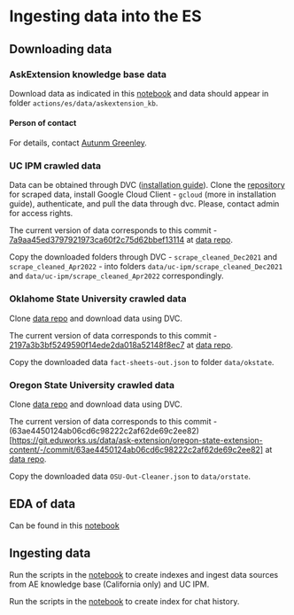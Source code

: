 # Ingesting data into the ES

## Downloading data

### AskExtension knowledge base data

Download data as indicated in this [notebook](./scripts/es_download_ae_kb.ipynb) and data should appear in folder `actions/es/data/askextension_kb`.

#### Person of contact

For details, contact [Autunm Greenley](autumn.greenley@eduworks.com).

### UC IPM crawled data

Data can be obtained through DVC ([installation guide](https://wiki.eduworks.com/Information_Technology/MLOps/DATA-Installing-DVC)). Clone the [repository](https://git.eduworks.us/data/ask-extension/uc-ipm-web-scrape) for scraped data, install Google Cloud Client - `gcloud` (more in installation guide), authenticate, and pull the data through dvc. Please, contact admin for access rights.

The current version of data corresponds to this commit - [7a9aa45ed3797921973ca60f2c75d62bbef13114](https://git.eduworks.us/data/ask-extension/uc-ipm-web-scrape/-/commit/7a9aa45ed3797921973ca60f2c75d62bbef13114) at [data repo](https://git.eduworks.us/data/ask-extension/uc-ipm-web-scrape).

Copy the downloaded folders through DVC - `scrape_cleaned_Dec2021` and `scrape_cleaned_Apr2022` - into folders `data/uc-ipm/scrape_cleaned_Dec2021` and `data/uc-ipm/scrape_cleaned_Apr2022` correspondingly.

### Oklahome State University crawled data

Clone [data repo](https://git.eduworks.us/data/ask-extension/oku-xmltojson) and download data using DVC.

The current version of data corresponds to this commit - [2197a3b3bf5249590f14ede2da018a52148f8ec7](https://git.eduworks.us/data/ask-extension/oku-xmltojson/-/commit/2197a3b3bf5249590f14ede2da018a52148f8ec7) at [data repo](https://git.eduworks.us/data/ask-extension/oku-xmltojson).

Copy the downloaded data `fact-sheets-out.json` to folder `data/okstate`.

### Oregon State University crawled data

Clone [data repo](https://git.eduworks.us/data/ask-extension/oregon-state-extension-content) and download data using DVC.

The current version of data corresponds to this commit - (63ae4450124ab06cd6c98222c2af62de69c2ee82)[https://git.eduworks.us/data/ask-extension/oregon-state-extension-content/-/commit/63ae4450124ab06cd6c98222c2af62de69c2ee82] at [data repo](https://git.eduworks.us/data/ask-extension/oregon-state-extension-content).

Copy the downloaded data `OSU-Out-Cleaner.json` to `data/orstate`.

## EDA of data

Can be found in this [notebook](./scripts/es_eda.ipynb)

## Ingesting data

Run the scripts in the [notebook](./scripts/es_ingest_data.ipynb) to create indexes and ingest data sources from AE knowledge base (California only) and UC IPM.

Run the scripts in the [notebook](./scripts/es_chat_logging.ipynb) to create index for chat history.

